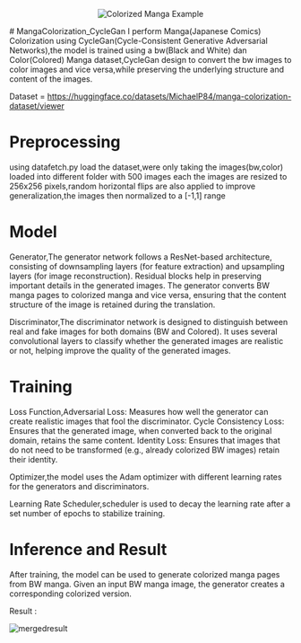 <p align="center">
  <img src="![resultlandscape](https://github.com/user-attachments/assets/dafee68c-266d-410f-abdd-1456a2627b81)
" alt="Colorized Manga Example" />
</p>
# MangaColorization_CycleGan
I perform Manga(Japanese Comics) Colorization using CycleGan(Cycle-Consistent Generative Adversarial Networks),the model is trained using a bw(Black and White) dan Color(Colored) Manga dataset,CycleGan design to convert the bw images to color images and vice versa,while preserving the underlying structure and content of the images.

Dataset = https://huggingface.co/datasets/MichaelP84/manga-colorization-dataset/viewer

# Preprocessing
using datafetch.py load the dataset,were only taking the images(bw,color) loaded into different folder with 500 images each
the images are resized to 256x256 pixels,random horizontal flips are also applied to improve generalization,the images then normalized to a [-1,1] range

# Model
Generator,The generator network follows a ResNet-based architecture, consisting of downsampling layers (for feature extraction) and upsampling layers (for image reconstruction).
Residual blocks help in preserving important details in the generated images.
The generator converts BW manga pages to colorized manga and vice versa, ensuring that the content structure of the image is retained during the translation.

Discriminator,The discriminator network is designed to distinguish between real and fake images for both domains (BW and Colored).
It uses several convolutional layers to classify whether the generated images are realistic or not, helping improve the quality of the generated images.

# Training
Loss Function,Adversarial Loss: Measures how well the generator can create realistic images that fool the discriminator.
Cycle Consistency Loss: Ensures that the generated image, when converted back to the original domain, retains the same content.
Identity Loss: Ensures that images that do not need to be transformed (e.g., already colorized BW images) retain their identity.

Optimizer,the model uses the Adam optimizer with different learning rates for the generators and discriminators.

Learning Rate Scheduler,scheduler is used to decay the learning rate after a set number of epochs to stabilize training.

# Inference and Result
After training, the model can be used to generate colorized manga pages from BW manga. Given an input BW manga image, the generator creates a corresponding colorized version.

Result : 

![mergedresult](https://github.com/user-attachments/assets/0cc13c9e-5f04-4f9c-81cc-3925932bfef1)


